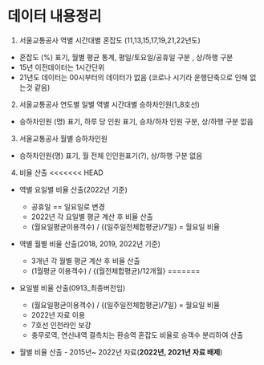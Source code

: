 # 데이터 내용정리
1. 서울교통공사 역별 시간대별 혼잡도 (11,13,15,17,19,21,22년도)
  * 혼잡도 (%) 표기, 월별 평균 통계, 평일/토요일/공휴일 구분 , 상/하행 구분
  * 15년 이전데이터는 1시간단위
  * 21년도 데이터는 00시부터의 데이터가 없음 (코로나 시기라 운행단축으로 인해 없는것 같음)

2. 서울교통공사 연도별 일별 역별 시간대별 승하차인원(1_8호선)
  * 승하차인원 (명) 표기, 하루 당 인원 표기, 승차/하차 인원 구분, 상/하행 구분 없음

3. 서울교통공사 월별 승하차인원
  * 승하차인원(명) 표기, 월 전체 인인원표기(?), 상/하행 구분 없음

4. 비율 산출
<<<<<<< HEAD
  * 역별 요일별 비율 산출(2022년 기준)
    - 공휴일 == 일요일로 변경
    - 2022년 각 요일별 평균 계산 후 비율 산출
    - (월요일평균이용객수) / {(일주일전체합평균)/7일}  = 월요일 비율 
  * 역별 월별 비율 산출(2018, 2019, 2022년 기준)
    - 3개년 각 월별 평균 계산 후 비율 산출
    - (1월평균 이용객수) / {(월전체합평균)/12개월} 
=======
  * 요일별 비율 산출(0913_최종버전임)
    - (월요일평균이용객수) / {(일주일전체합평균)/7일}  = 월요일 비율 
    - 2022년 자료 이용
    - 7호선 인천라인 보강
    - 충무로역, 연신내역 결측치는 환승역 혼잡도 비율로 승객수 분리하여 산출
   
   * 월별 비율 산출
    - 2015년~ 2022년 자료(**2022년, 2021년 자료 배제**)

